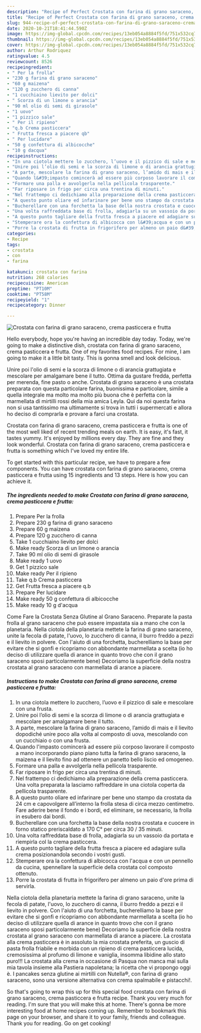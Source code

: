 ```yaml
---
description: "Recipe of Perfect Crostata con farina di grano saraceno, crema pasticcera e frutta"
title: "Recipe of Perfect Crostata con farina di grano saraceno, crema pasticcera e frutta"
slug: 944-recipe-of-perfect-crostata-con-farina-di-grano-saraceno-crema-pasticcera-e-frutta
date: 2020-10-21T18:41:44.590Z
image: https://img-global.cpcdn.com/recipes/13eb054a8884f5fd/751x532cq70/crostata-con-farina-di-grano-saraceno-crema-pasticcera-e-frutta-recipe-main-photo.jpg
thumbnail: https://img-global.cpcdn.com/recipes/13eb054a8884f5fd/751x532cq70/crostata-con-farina-di-grano-saraceno-crema-pasticcera-e-frutta-recipe-main-photo.jpg
cover: https://img-global.cpcdn.com/recipes/13eb054a8884f5fd/751x532cq70/crostata-con-farina-di-grano-saraceno-crema-pasticcera-e-frutta-recipe-main-photo.jpg
author: Arthur Rodriquez
ratingvalue: 4.5
reviewcount: 8526
recipeingredient:
- " Per la frolla"
- "230 g farina di grano saraceno"
- "60 g maizena"
- "120 g zucchero di canna"
- "1 cucchiaino lievito per dolci"
- " Scorza di un limone o arancia"
- "90 ml olio di semi di girasole"
- "1 uovo"
- "1 pizzico sale"
- " Per il ripieno"
- "q.b Crema pasticcera"
- " Frutta fresca a piacere qb"
- " Per lucidare"
- "50 g confettura di albicocche"
- "10 g dacqua"
recipeinstructions:
- "In una ciotola mettere lo zucchero, l’uovo e il pizzico di sale e mescolare con una frusta."
- "Unire poi l’olio di semi e la scorza di limone o di arancia grattugiata e mescolare per amalgamare bene il tutto."
- "A parte, mescolare la farina di grano saraceno, l’amido di mais e il lievito dopodiché unire poco alla volta al composto di uova, mescolando con un cucchiaio o con una frusta."
- "Quando l&#39;impasto comincerà ad essere più corposo lavorare il composto a mano incorporando piano piano tutta la farina di grano saraceno, la maizena e il lievito fino ad ottenere un panetto bello liscio ed omogeneo."
- "Formare una palla e avvolgerla nella pellicola trasparente."
- "Far riposare in frigo per circa una trentina di minuti."
- "Nel frattempo ci dedichiamo alla preparazione della crema pasticcera. Una volta preparata la lasciamo raffreddare in una ciotola coperta da pellicola trasparente."
- "A questo punto oliare ed infarinare per bene uno stampo da crostata da 24 cm e capovolgere all’interno la frolla stesa di circa mezzo centimetro. Fare aderire bene il fondo e i bordi, ed eliminare, se necessario, la frolla in esubero dai bordi."
- "Bucherellare con una forchetta la base della nostra crostata e cuocere in forno statico preriscaldato a 170 C° per circa 30 / 35 minuti."
- "Una volta raffreddata base di frolla, adagiarla su un vassoio da portata e riempirla col la crema pasticcera."
- "A questo punto tagliare della frutta fresca a piacere ed adagiare sulla crema posizionandola secondo i vostri gusti."
- "Stemperare ora la confettura di albicocca con l&#39;acqua e con un pennello da cucina, spennellare la superficie della crostata col composto ottenuto."
- "Porre la crostata di frutta in frigorifero per almeno un paio d&#39;ore prima di servirla."
categories:
- Recipe
tags:
- crostata
- con
- farina

katakunci: crostata con farina 
nutrition: 268 calories
recipecuisine: American
preptime: "PT10M"
cooktime: "PT58M"
recipeyield: "1"
recipecategory: Dinner

---
```



![Crostata con farina di grano saraceno, crema pasticcera e frutta](https://img-global.cpcdn.com/recipes/13eb054a8884f5fd/751x532cq70/crostata-con-farina-di-grano-saraceno-crema-pasticcera-e-frutta-recipe-main-photo.jpg)

Hello everybody, hope you're having an incredible day today. Today, we're going to make a distinctive dish, crostata con farina di grano saraceno, crema pasticcera e frutta. One of my favorites food recipes. For mine, I am going to make it a little bit tasty. This is gonna smell and look delicious.

Unire poi l&#39;olio di semi e la scorza di limone o di arancia grattugiata e mescolare per amalgamare bene il tutto. Ottima da gustare fredda, perfetta per merenda, fine pasto o anche. Crostata di grano saraceno è una crostata preparata con questa particolare farina, buonissima e particolare, simile a quella integrale ma molto ma molto più buona che è perfetta con la marmellata di mirtilli rossi della mia amica Leyla. Qui da noi questa farina non si usa tantissimo ma ultimamente si trova in tutti i supermercati e allora ho deciso di comprarla e provare a farci una crostata.

Crostata con farina di grano saraceno, crema pasticcera e frutta is one of the most well liked of recent trending meals on earth. It is easy, it's fast, it tastes yummy. It's enjoyed by millions every day. They are fine and they look wonderful. Crostata con farina di grano saraceno, crema pasticcera e frutta is something which I've loved my entire life.


To get started with this particular recipe, we have to prepare a few components. You can have crostata con farina di grano saraceno, crema pasticcera e frutta using 15 ingredients and 13 steps. Here is how you can achieve it.

<!--inarticleads1-->

##### The ingredients needed to make Crostata con farina di grano saraceno, crema pasticcera e frutta:

1. Prepare  Per la frolla
1. Prepare 230 g farina di grano saraceno
1. Prepare 60 g maizena
1. Prepare 120 g zucchero di canna
1. Take 1 cucchiaino lievito per dolci
1. Make ready  Scorza di un limone o arancia
1. Take 90 ml olio di semi di girasole
1. Make ready 1 uovo
1. Get 1 pizzico sale
1. Make ready  Per il ripieno
1. Take q.b Crema pasticcera
1. Get  Frutta fresca a piacere q.b
1. Prepare  Per lucidare
1. Make ready 50 g confettura di albicocche
1. Make ready 10 g d&#39;acqua


Come Fare la Crostata Senza Glutine al Grano Saraceno. Preparate la pasta frolla al grano saraceno che può essere impastata sia a mano che con la planetaria. Nella ciotola della planetaria mettete la farina di grano saraceno, unite la fecola di patate, l&#39;uovo, lo zucchero di canna, il burro freddo a pezzi e il lievito in polvere. Con l&#39;aiuto di una forchetta, bucherelliamo la base per evitare che si gonfi e ricopriamo con abbondante marmellata a scelta (io ho deciso di utilizzare quella di arance in quanto trovo che con il grano saraceno sposi particolarmente bene) Decoriamo la superficie della nostra crostata al grano saraceno con marmellata di arance a piacere. 

<!--inarticleads2-->

##### Instructions to make Crostata con farina di grano saraceno, crema pasticcera e frutta:

1. In una ciotola mettere lo zucchero, l’uovo e il pizzico di sale e mescolare con una frusta.
1. Unire poi l’olio di semi e la scorza di limone o di arancia grattugiata e mescolare per amalgamare bene il tutto.
1. A parte, mescolare la farina di grano saraceno, l’amido di mais e il lievito dopodiché unire poco alla volta al composto di uova, mescolando con un cucchiaio o con una frusta.
1. Quando l&#39;impasto comincerà ad essere più corposo lavorare il composto a mano incorporando piano piano tutta la farina di grano saraceno, la maizena e il lievito fino ad ottenere un panetto bello liscio ed omogeneo.
1. Formare una palla e avvolgerla nella pellicola trasparente.
1. Far riposare in frigo per circa una trentina di minuti.
1. Nel frattempo ci dedichiamo alla preparazione della crema pasticcera. Una volta preparata la lasciamo raffreddare in una ciotola coperta da pellicola trasparente.
1. A questo punto oliare ed infarinare per bene uno stampo da crostata da 24 cm e capovolgere all’interno la frolla stesa di circa mezzo centimetro. Fare aderire bene il fondo e i bordi, ed eliminare, se necessario, la frolla in esubero dai bordi.
1. Bucherellare con una forchetta la base della nostra crostata e cuocere in forno statico preriscaldato a 170 C° per circa 30 / 35 minuti.
1. Una volta raffreddata base di frolla, adagiarla su un vassoio da portata e riempirla col la crema pasticcera.
1. A questo punto tagliare della frutta fresca a piacere ed adagiare sulla crema posizionandola secondo i vostri gusti.
1. Stemperare ora la confettura di albicocca con l&#39;acqua e con un pennello da cucina, spennellare la superficie della crostata col composto ottenuto.
1. Porre la crostata di frutta in frigorifero per almeno un paio d&#39;ore prima di servirla.


Nella ciotola della planetaria mettete la farina di grano saraceno, unite la fecola di patate, l&#39;uovo, lo zucchero di canna, il burro freddo a pezzi e il lievito in polvere. Con l&#39;aiuto di una forchetta, bucherelliamo la base per evitare che si gonfi e ricopriamo con abbondante marmellata a scelta (io ho deciso di utilizzare quella di arance in quanto trovo che con il grano saraceno sposi particolarmente bene) Decoriamo la superficie della nostra crostata al grano saraceno con marmellata di arance a piacere. La crostata alla crema pasticcera è in assoluto la mia crostata preferita, un guscio di pasta frolla friabile e morbida con un ripieno di crema pasticcera lucida, cremosissima al profumo di limone e vaniglia, insomma libidine allo stato puro!!! La crostata alla crema in occasione di Pasqua non manca mai sulla mia tavola insieme alla Pastiera napoletana; la ricetta che vi propongo oggi è. I pancakes senza glutine ai mirtilli con Nutella®, con farina di grano saraceno, sono una versione alternativa con crema spalmabile e pistacchi!. 

So that's going to wrap this up for this special food crostata con farina di grano saraceno, crema pasticcera e frutta recipe. Thank you very much for reading. I'm sure that you will make this at home. There's gonna be more interesting food at home recipes coming up. Remember to bookmark this page on your browser, and share it to your family, friends and colleague. Thank you for reading. Go on get cooking!
